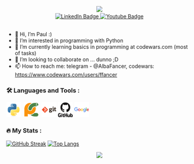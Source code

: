 
<div id="header" align="center">
  <img src="https://media.giphy.com/media/MeJgB3yMMwIaHmKD4z/giphy.gif" width="300"/>
  <div id="badges">
  <a href="https://t.me/AlbaFancer">
    <img src="https://img.shields.io/badge/telegram-blue?logo=telegram&logoColor=white&style=for-the-badge" alt="LinkedIn Badge"/>
  </a>
  <a href="https://www.codewars.com/users/ffancer">
    <img src="https://img.shields.io/badge/CodeWars-red?style=for-the-badge" alt="Youtube Badge"/>
  </a>
</div>
  <img src="https://komarev.com/ghpvc/?username=ffancer&style=flat-square&color=blue" alt=""/>
</div>
 
 


- 👋 Hi, I’m Paul :)
- 👀 I’m interested in programming with Python
- 🌱 I’m currently learning basics in programming at codewars.com (most of tasks)
- 💞️ I’m looking to collaborate on ... dunno ;D
- 📫 How to reach me:
telegram - @AlbaFancer,
codewars: https://www.codewars.com/users/ffancer

### :hammer_and_wrench: Languages and Tools :
<div>
  <img src="https://github.com/devicons/devicon/blob/master/icons/python/python-original.svg" title="Python" alt="Python" width="40" height="40"/>&nbsp;
  <img src="https://github.com/devicons/devicon/blob/master/icons/pycharm/pycharm-original.svg" title="PyCharm" alt="PyCharm" width="40" height="40"/>&nbsp;
  <img src="https://github.com/devicons/devicon/blob/master/icons/git/git-original-wordmark.svg" title="Git" **alt="Git" width="40" height="40"/>
  <img src="https://github.com/devicons/devicon/blob/master/icons/github/github-original-wordmark.svg" title="Git" **alt="Git" width="40" height="40"/>
  <img src="https://github.com/devicons/devicon/blob/master/icons/google/google-original-wordmark.svg" title="Git" **alt="Git" width="40" height="40"/>
</div>

### :fire: My Stats :

[![GitHub Streak](http://github-readme-streak-stats.herokuapp.com?user=ffancer&theme=dark&background=000000)](https://git.io/streak-stats)
[![Top Langs](https://github-readme-stats.vercel.app/api/top-langs/?username=ffancer&layout=compact&theme=vision-friendly-dark)](https://github.com/anuraghazra/github-readme-stats)

<div id="end" align="center">
  <img src="https://media.giphy.com/media/jUwpNzg9IcyrK/giphy.gif" width="200"/>
</div>
  

<!---
ffancer/ffancer is a ✨ special ✨ repository because its `README.md` (this file) appears on your GitHub profile.
You can click the Preview link to take a look at your changes.
--->
